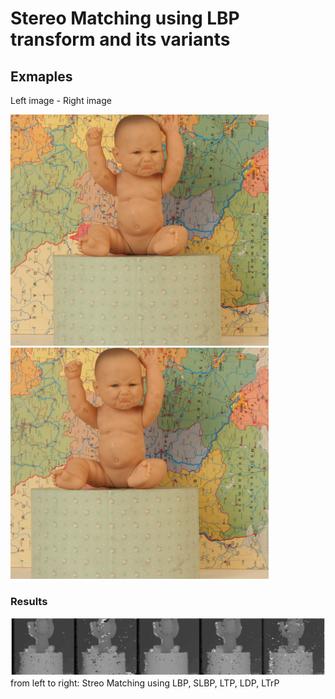 # Stereo Matching using LBP transform and its variants

## Exmaples
Left image - Right image

![](https://github.com/macLeHoang/Exercises/blob/main/DIP/results/view1.png) ![](https://github.com/macLeHoang/Exercises/blob/main/DIP/results/view5.png)

### Results
![](https://github.com/macLeHoang/Exercises/blob/main/DIP/results/baby1_SM.png)
from left to right: Streo Matching using LBP, SLBP, LTP, LDP, LTrP
